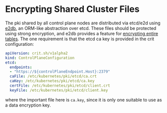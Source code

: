 # Encrypting Shared Cluster Files

The pki shared by all control plane nodes are distributed via etcd/e2d using [e2db](https://github.com/criticalstack/e2d/tree/master/pkg/e2db), an ORM-like abstraction over etcd. These files should be protected using strong encryption, and e2db provides a feature for [encrypting entire tables](https://github.com/criticalstack/e2d/tree/master/pkg/e2db#table-encryption). The one requirement is that the etcd ca key is provided in the crit configuration:

```yaml
apiVersion: crit.sh/v1alpha2
kind: ControlPlaneConfiguration
etcd:
  endpoints:
  - "https://${controlPlaneEndpoint.Host}:2379"
  caFile: /etc/kubernetes/pki/etcd/ca.crt
  caKey: /etc/kubernetes/pki/etcd/ca.key
  certFile: /etc/kubernetes/pki/etcd/client.crt
  keyFile: /etc/kubernetes/pki/etcd/client.key
```

where the important file here is `ca.key`, since it is only one suitable to use as a data encryption key.
